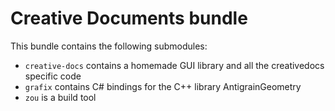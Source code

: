 # Creative Documents bundle

This bundle contains the following submodules:
- `creative-docs` contains a homemade GUI library and all the creativedocs specific code
- `grafix` contains C# bindings for the C++ library AntigrainGeometry
- `zou` is a build tool